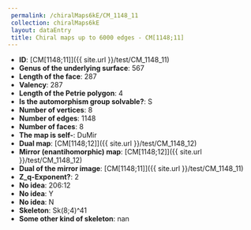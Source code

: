```yaml
--- 
 permalink: /chiralMaps6kE/CM_1148_11 
 collection: chiralMaps6kE
 layout: dataEntry
 title: Chiral maps up to 6000 edges - CM[1148;11]
---
```


- **ID**: [CM[1148;11]]({{ site.url }}/test/CM_1148_11)
- **Genus of the underlying surface**: 567
- **Length of the face**: 287
- **Valency**: 287
- **Length of the Petrie polygon**: 4
- **Is the automorphism group solvable?**: S
- **Number of vertices**: 8
- **Number of edges**: 1148
- **Number of faces**: 8
- **The map is self-**: DuMir
- **Dual map**: [CM[1148;12]]({{ site.url }}/test/CM_1148_12)
- **Mirror (enantihomorphic) map**: [CM[1148;12]]({{ site.url }}/test/CM_1148_12)
- **Dual of the mirror image**: [CM[1148;11]]({{ site.url }}/test/CM_1148_11)
- **Z_q-Exponent?**: 2
- **No idea**:  206:12
- **No idea**: Y
- **No idea**: N
- **Skeleton**: Sk(8;4)^41
- **Some other kind of skeleton**: nan

